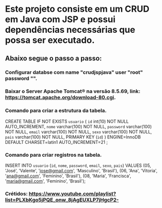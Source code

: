 # Este projeto consiste em um CRUD em Java com JSP e possui dependências necessárias que possa ser executado.
## Abaixo segue o passo a passo:
### Configurar databse com name "crudjspjava" user "root" password "".
### Baixar o Server Apache Tomcat® na versão 8.5.69, link: https://tomcat.apache.org/download-80.cgi.

### Comando para criar a estrutura da tabela.
CREATE TABLE IF NOT EXISTS `usuario` (
  `id` int(10) NOT NULL AUTO_INCREMENT,
  `nome` varchar(100) NOT NULL,
  `password` varchar(100) NOT NULL,
  `email` varchar(100) NOT NULL,
  `sexo` varchar(100) NOT NULL,
  `pais` varchar(100) NOT NULL,
  PRIMARY KEY (`id`)
) ENGINE=InnoDB  DEFAULT CHARSET=latin1 AUTO_INCREMENT=21 ;

### Comando para criar registros na tabela.
INSERT INTO `usuario` (`id`, `nome`, `password`, `email`, `sexo`, `pais`) VALUES
(05, 'José', 'Valente', 'jose@gmail.com', 'Masculino', 'Brasil'),
(06, 'Ana', 'Vitoria', 'ana@gmail.com', 'Feminino', 'Brasil'),
(08, 'Maria', 'Francisca', 'maria@gmail.com', 'Feminino', 'Brasil');

### Crétidos: https://www.youtube.com/playlist?list=PLXbKgo5jPQE_onw_8jAgEUXLP7jHgcP2-